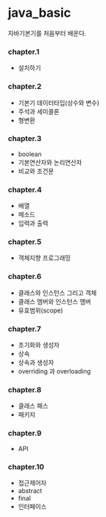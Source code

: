 # java_basic
자바기본기를 처음부터 배운다.

### chapter.1 
- 설치하기

### chapter.2 
- 기본기 데이터타입(상수와 변수)
- 주석과 세미콜론
- 형변환

### chapter.3
- boolean
- 기본연산자와 논리연산자
- 비교와 조건문

### chapter.4
- 배열
- 메소드 
- 입력과 출력

### chapter.5
- 객체지향 프로그래밍

### chapter.6
- 클래스와 인스턴스 그리고 객체
- 클래스 맴버와 인스턴스 맴버
- 유효범위(scope)

### chapter.7
- 초기화와 생성자
- 상속
- 상속과 생성자
- overriding 과 overloading

### chapter.8
- 클래스 패스
- 패키지

### chapter.9
- API

### chapter.10
- 접근제어자
- abstract
- final
- 인터페이스

